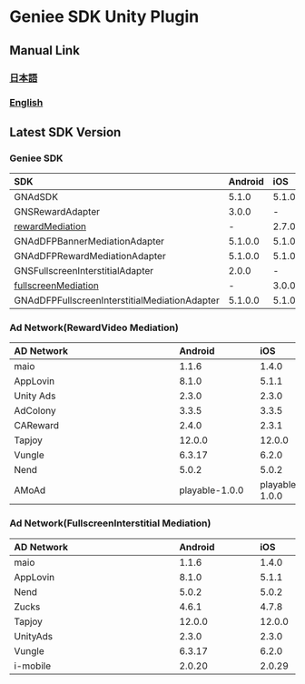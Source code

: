 # Geniee SDK Unity Plugin

## Manual Link

### [日本語](SDK-Manual-ja.md)

### [English](SDK-Manual-en.md)

## Latest SDK Version
### Geniee SDK

|SDK| Android | iOS  |
|:--|:--|:--|
|GNAdSDK | 5.1.0 | 5.1.0|
|GNSRewardAdapter |3.0.0|-|
|[rewardMediation](https://github.com/geniee-ssp/Geniee-iOS-SDK/tree/master/rewardMediation) |-|2.7.0|
|GNAdDFPBannerMediationAdapter|5.1.0.0|5.1.0.0|
|GNAdDFPRewardMediationAdapter|5.1.0.0|5.1.0.0|
|GNSFullscreenInterstitialAdapter |2.0.0|-|
|[fullscreenMediation](https://github.com/geniee-ssp/Geniee-iOS-SDK/tree/master/fullscreenMediation) |-|3.0.0|
|GNAdDFPFullscreenInterstitialMediationAdapter|5.1.0.0|5.1.0.0|

### Ad Network(RewardVideo Mediation)
| AD Network　　　　　　　　　　　　　 | Android　　　　| iOS　　　　|
|:-----------|:------------|:------------|
| maio | 1.1.6 |1.4.0 |
| AppLovin| 8.1.0 |5.1.1 | 
| Unity Ads | 2.3.0 | 2.3.0 |
| AdColony| 3.3.5 | 3.3.5 | 
| CAReward| 2.4.0 | 2.3.1 | 
| Tapjoy| 12.0.0 | 12.0.0 | 
| Vungle| 6.3.17 | 6.2.0 | 
| Nend| 5.0.2 | 5.0.2 | 
| AMoAd | playable-1.0.0 |playable-1.0.0 | 

### Ad Network(FullscreenInterstitial Mediation)

| AD Network　　　　　　　　　　　　　 | Android　　　　|iOS　　　　|
|:-----------|:------------|:------------|
| maio | 1.1.6 |1.4.0 |
| AppLovin| 8.1.0 | 5.1.1 | 
| Nend | 5.0.2 | 5.0.2 | 
| Zucks| 4.6.1 |  4.7.8 |  
| Tapjoy| 12.0.0 |  12.0.0 | 
| UnityAds| 2.3.0 |  2.3.0 | 
| Vungle| 6.3.17 |  6.2.0 |
| i-mobile| 2.0.20 |  2.0.29 | 
